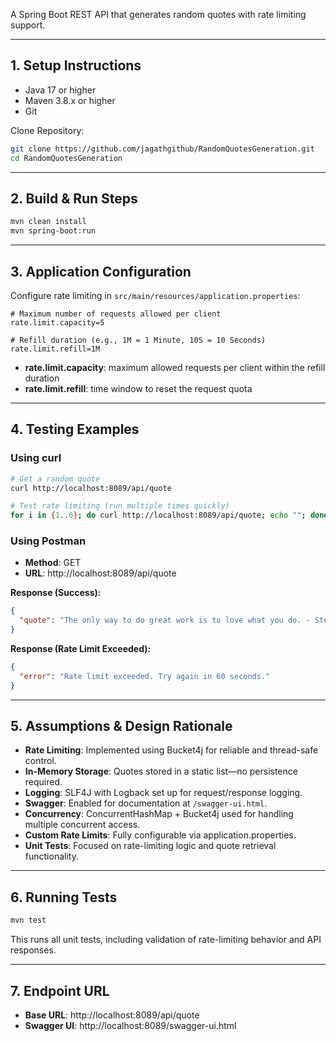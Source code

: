 
A Spring Boot REST API that generates random quotes with rate limiting support.

---

## 1. Setup Instructions
- Java 17 or higher  
- Maven 3.8.x or higher  
- Git  

Clone Repository:
```bash
git clone https://github.com/jagathgithub/RandomQuotesGeneration.git
cd RandomQuotesGeneration
```

---

## 2. Build & Run Steps
```bash
mvn clean install
mvn spring-boot:run
```

---

## 3. Application Configuration
Configure rate limiting in `src/main/resources/application.properties`:

```properties
# Maximum number of requests allowed per client
rate.limit.capacity=5

# Refill duration (e.g., 1M = 1 Minute, 10S = 10 Seconds)
rate.limit.refill=1M
```

- **rate.limit.capacity**: maximum allowed requests per client within the refill duration  
- **rate.limit.refill**: time window to reset the request quota  

---

## 4. Testing Examples

### Using curl
```bash
# Get a random quote
curl http://localhost:8089/api/quote

# Test rate limiting (run multiple times quickly)
for i in {1..6}; do curl http://localhost:8089/api/quote; echo ""; done
```

### Using Postman
- **Method**: GET  
- **URL**: http://localhost:8089/api/quote

**Response (Success):**
```json
{
  "quote": "The only way to do great work is to love what you do. - Steve Jobs"
}
```

**Response (Rate Limit Exceeded):**
```json
{
  "error": "Rate limit exceeded. Try again in 60 seconds."
}
```

---

## 5. Assumptions & Design Rationale
- **Rate Limiting**: Implemented using Bucket4j for reliable and thread-safe control.  
- **In-Memory Storage**: Quotes stored in a static list—no persistence required.  
- **Logging**: SLF4J with Logback set up for request/response logging.  
- **Swagger**: Enabled for documentation at `/swagger-ui.html`.  
- **Concurrency**: ConcurrentHashMap + Bucket4j used for handling multiple concurrent access.  
- **Custom Rate Limits**: Fully configurable via application.properties.  
- **Unit Tests**: Focused on rate-limiting logic and quote retrieval functionality.  

---

## 6. Running Tests
```bash
mvn test
```

This runs all unit tests, including validation of rate-limiting behavior and API responses.

---

## 7. Endpoint URL
- **Base URL**: http://localhost:8089/api/quote  
- **Swagger UI**: http://localhost:8089/swagger-ui.html  
